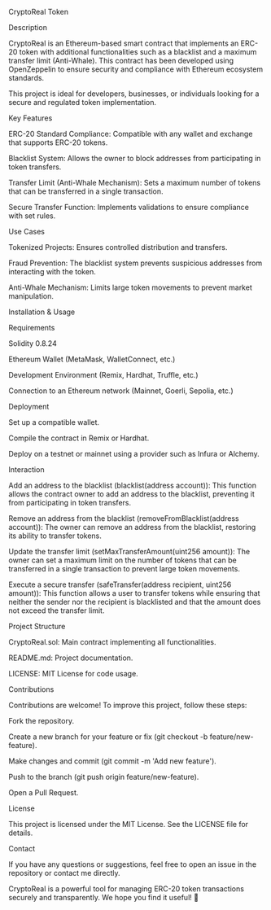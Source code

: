 CryptoReal Token

Description

CryptoReal is an Ethereum-based smart contract that implements an ERC-20 token with additional functionalities such as a blacklist and a maximum transfer limit (Anti-Whale). This contract has been developed using OpenZeppelin to ensure security and compliance with Ethereum ecosystem standards.

This project is ideal for developers, businesses, or individuals looking for a secure and regulated token implementation.

Key Features

ERC-20 Standard Compliance: Compatible with any wallet and exchange that supports ERC-20 tokens.

Blacklist System: Allows the owner to block addresses from participating in token transfers.

Transfer Limit (Anti-Whale Mechanism): Sets a maximum number of tokens that can be transferred in a single transaction.

Secure Transfer Function: Implements validations to ensure compliance with set rules.

Use Cases

Tokenized Projects: Ensures controlled distribution and transfers.

Fraud Prevention: The blacklist system prevents suspicious addresses from interacting with the token.

Anti-Whale Mechanism: Limits large token movements to prevent market manipulation.

Installation & Usage

Requirements

Solidity 0.8.24

Ethereum Wallet (MetaMask, WalletConnect, etc.)

Development Environment (Remix, Hardhat, Truffle, etc.)

Connection to an Ethereum network (Mainnet, Goerli, Sepolia, etc.)

Deployment

Set up a compatible wallet.

Compile the contract in Remix or Hardhat.

Deploy on a testnet or mainnet using a provider such as Infura or Alchemy.

Interaction

Add an address to the blacklist (blacklist(address account)): This function allows the contract owner to add an address to the blacklist, preventing it from participating in token transfers.

Remove an address from the blacklist (removeFromBlacklist(address account)): The owner can remove an address from the blacklist, restoring its ability to transfer tokens.

Update the transfer limit (setMaxTransferAmount(uint256 amount)): The owner can set a maximum limit on the number of tokens that can be transferred in a single transaction to prevent large token movements.

Execute a secure transfer (safeTransfer(address recipient, uint256 amount)): This function allows a user to transfer tokens while ensuring that neither the sender nor the recipient is blacklisted and that the amount does not exceed the transfer limit.

Project Structure

CryptoReal.sol: Main contract implementing all functionalities.

README.md: Project documentation.

LICENSE: MIT License for code usage.

Contributions

Contributions are welcome! To improve this project, follow these steps:

Fork the repository.

Create a new branch for your feature or fix (git checkout -b feature/new-feature).

Make changes and commit (git commit -m 'Add new feature').

Push to the branch (git push origin feature/new-feature).

Open a Pull Request.

License

This project is licensed under the MIT License. See the LICENSE file for details.

Contact

If you have any questions or suggestions, feel free to open an issue in the repository or contact me directly.

CryptoReal is a powerful tool for managing ERC-20 token transactions securely and transparently. We hope you find it useful! 🚀

